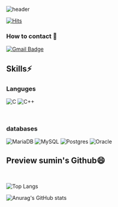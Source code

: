 ![header](https://capsule-render.vercel.app/api?type=waving&color=random&height=200&section=header&text="SMPARK%20GITHUB"&fontColor=0:878787&fontSize=30)



[![Hits](https://hits.seeyoufarm.com/api/count/incr/badge.svg?url=https%3A%2F%2Fgithub.com%2Felephant97&count_bg=%23495BFF&title_bg=%23512EE5&icon=gradle.svg&icon_color=%23FFFFF9&title=sumin&edge_flat=false)](https://hits.seeyoufarm.com)
### How to contact 👋
[![Gmail Badge](https://img.shields.io/badge/Gmail-d14836?style=flat-square&logo=Gmail&logoColor=white&link=mailto:elephant0908@gmail.com)](mailto:elephant0908@gmail.com)
<br>

## Skills⚡

### Languges
![C](https://img.shields.io/badge/c-%2300599C.svg?style=for-the-badge&logo=c&logoColor=white)
![C++](https://img.shields.io/badge/c++-%2300599C.svg?style=for-the-badge&logo=c++&logoColor=white)

<br>

### databases
![MariaDB](https://img.shields.io/badge/MariaDB-003545?style=for-the-badge&logo=mariadb&logoColor=white)
![MySQL](https://img.shields.io/badge/mysql-%2300f.svg?style=for-the-badge&logo=mysql&logoColor=white)
![Postgres](https://img.shields.io/badge/postgres-%23316192.svg?style=for-the-badge&logo=postgresql&logoColor=white)
![Oracle](https://img.shields.io/badge/Oracle-F80000?style=for-the-badge&logo=oracle&logoColor=white)




## Preview sumin's Github😄
<br>

![Top Langs](https://github-readme-stats.vercel.app/api/top-langs/?username=elephant97&layout=compact&theme=tokyonight)


![Anurag's GitHub stats](https://github-readme-stats.vercel.app/api?username=elephant97&show_icons=true&theme=radical)
<!--
**elephant97/elephant97** is a ✨ _special_ ✨ repository because its `README.md` (this file) appears on your GitHub profile.





Here are some ideas to get you started:

- 🔭 I’m currently working on ...
- 🌱 I’m currently learning ...
- 👯 I’m looking to collaborate on ...
- 🤔 I’m looking for help with ...
- 💬 Ask me about ...
- 📫 How to reach me: ...
- 😄 Pronouns: ...
- ⚡ Fun fact: ...
-->

